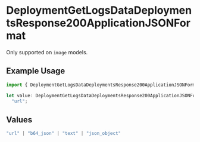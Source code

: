 # DeploymentGetLogsDataDeploymentsResponse200ApplicationJSONFormat

Only supported on `image` models.

## Example Usage

```typescript
import { DeploymentGetLogsDataDeploymentsResponse200ApplicationJSONFormat } from "@orq-ai/node/models/operations";

let value: DeploymentGetLogsDataDeploymentsResponse200ApplicationJSONFormat =
  "url";
```

## Values

```typescript
"url" | "b64_json" | "text" | "json_object"
```